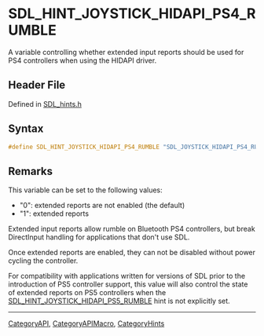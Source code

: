 # SDL_HINT_JOYSTICK_HIDAPI_PS4_RUMBLE

A variable controlling whether extended input reports should be used for PS4 controllers when using the HIDAPI driver.

## Header File

Defined in [SDL_hints.h](https://github.com/libsdl-org/SDL/blob/SDL2/include/SDL_hints.h)

## Syntax

```c
#define SDL_HINT_JOYSTICK_HIDAPI_PS4_RUMBLE "SDL_JOYSTICK_HIDAPI_PS4_RUMBLE"
```

## Remarks

This variable can be set to the following values:

- "0": extended reports are not enabled (the default)
- "1": extended reports

Extended input reports allow rumble on Bluetooth PS4 controllers, but break
DirectInput handling for applications that don't use SDL.

Once extended reports are enabled, they can not be disabled without power
cycling the controller.

For compatibility with applications written for versions of SDL prior to
the introduction of PS5 controller support, this value will also control
the state of extended reports on PS5 controllers when the
[SDL_HINT_JOYSTICK_HIDAPI_PS5_RUMBLE](SDL_HINT_JOYSTICK_HIDAPI_PS5_RUMBLE)
hint is not explicitly set.

----
[CategoryAPI](CategoryAPI), [CategoryAPIMacro](CategoryAPIMacro), [CategoryHints](CategoryHints)

